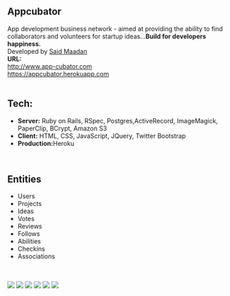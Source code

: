 <h2>Appcubator</h2>

App development business network - aimed at providing the ability to find collaborators and volunteers for startup ideas...<b>Build for developers happiness.</b><br>Developed by <a href="http://maadan.me" target="_blank">Said Maadan</a><br>
<b>URL:</b><br>
http://www.app-cubator.com <br>
https://appcubator.herokuapp.com
<br><br>
<h2>Tech:</h2>
<ul>
	<li><b>Server:</b> Ruby on Rails, RSpec, Postgres,ActiveRecord, ImageMagick, PaperClip, BCrypt, Amazon S3</li>
	<li><b>Client:</b> HTML, CSS, JavaScript, JQuery, Twitter Bootstrap</li>
	<li><b>Production:</b>Heroku</li>
</ul><br>

<h2>Entities</h2>
<ul>
	<li>Users</li>
	<li>Projects</li>
	<li>Ideas</li>
	<li>Votes</li>
	<li>Reviews</li>
	<li>Follows</li>
	<li>Abilities</li>
	<li>Checkins</li>
	<li>Associations</li>
	
</ul><br><br>
<img src="http://s3-us-west-2.amazonaws.com/saidmfola/projects/screenshots/000/000/app/Appcubator.png">


<img src="http://s3-us-west-2.amazonaws.com/saidmfola/projects/screenshots/000/000/app/app1.png">


<img src="http://s3-us-west-2.amazonaws.com/saidmfola/projects/screenshots/000/000/app/app2.png">

<img src="http://s3-us-west-2.amazonaws.com/saidmfola/projects/screenshots/000/000/app/app3.png">


<img src="http://s3-us-west-2.amazonaws.com/saidmfola/projects/screenshots/000/000/app/app4.png">


<img src="http://s3-us-west-2.amazonaws.com/saidmfola/projects/screenshots/000/000/app/app5.png">


